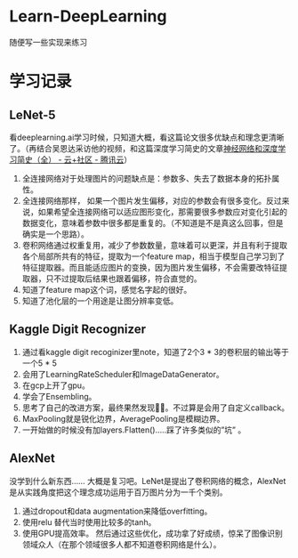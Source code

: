 # Learn-DeepLearning
随便写一些实现来练习

# 学习记录
## LeNet-5
看deeplearning.ai学习时候，只知道大概，看这篇论文很多优缺点和理念更清晰了。（再结合吴恩达采访他的视频，和这篇深度学习简史的文章[神经网络和深度学习简史（全） - 云+社区 - 腾讯云](https://cloud.tencent.com/developer/article/1106685)）
1. 全连接网络对于处理图片的问题缺点是：参数多、失去了数据本身的拓扑属性。
2. 全连接网络那样， 如果一个图片发生偏移，对应的参数会有很多变化。反过来说，如果希望全连接网络可以适应图形变化，那需要很多参数应对变化引起的数据变化，意味着参数中很多都是重复的。（不知道是不是真这么回事，但是确实是一个思路）。
3. 卷积网络通过权重复用，减少了参数数量，意味着可以更深，并且有利于提取各个局部所共有的特征，提取为一个feature map，相当于模型自己学习到了特征提取器。而且能适应图片的变换，因为图片发生偏移，不会需要改特征提取器，只不过提取后结果也跟着偏移，符合直觉的。
4. 知道了feature map这个词，感觉名字起的很好。
5. 知道了池化层的一个用途是让图分辨率变低。


## Kaggle Digit Recognizer
1. 通过看kaggle digit recoginizer里note，知道了2个3 * 3的卷积层的输出等于一个5 * 5
2. 会用了LearningRateScheduler和ImageDataGenerator。
3. 在gcp上开了gpu。
4. 学会了Ensembling。
5. 思考了自己的改进方案，最终果然发现🙅‍♂️。不过算是会用了自定义callback。
6. MaxPooling就是锐化边界，AveragePooling是模糊边界。
7. 一开始做的时候没有加layers.Flatten()…..踩了许多类似的”坑” 。


## AlexNet
没学到什么新东西…… 大概是复习吧。LeNet是提出了卷积网络的概念，AlexNet是从实践角度把这个理念成功运用于百万图片分为一千个类别。
1. 通过dropout和data augmentation来降低overfitting。
2. 使用relu 替代当时使用比较多的tanh。
3. 使用GPU提高效率。
然后通过这些优化，成功拿了好成绩，惊呆了图像识别领域众人（在那个领域很多人都不知道卷积网络是什么）。
